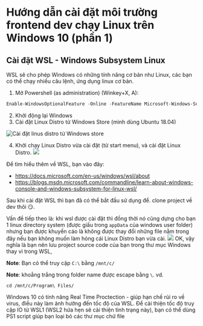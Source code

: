 # Hướng dẫn cài đặt môi trường frontend dev chạy Linux trên Windows 10 (phần 1)

## Cài đặt WSL - Windows Subsystem Linux
WSL sẽ cho phép Windows có những tính năng cơ bản như Linux, các bạn có thể chạy nhiều câu lệnh, ứng dụng linux cơ bản.

1. Mở Powershell (as administration) (Winkey+X, A):
```Powershell
Enable-WindowsOptionalFeature -Online -FeatureName Microsoft-Windows-Subsystem-Linux
```
2. Khởi động lại Windows
3. Cài đặt Linux Distro từ Windows Store (mình dùng Ubuntu 18.04)

![Cài đặt linus distro từ Windows store](https://i.imgur.com/2pkLPTY.png)

4. Khởi chạy Linux Distro vừa cài đặt (từ start menu), và cài đặt Linux Distro. 
![](https://i.imgur.com/2TPI0Ju.png)

Để tìm hiểu thêm về WSL, bạn vào đây:
- https://docs.microsoft.com/en-us/windows/wsl/about
- https://blogs.msdn.microsoft.com/commandline/learn-about-windows-console-and-windows-subsystem-for-linux-wsl/

Sau khi cài đặt WSL thì bạn đã có thể bắt đầu sử dụng để. clone project về dev thôi 😏.

Vấn đề tiếp theo là: khi wsl được cài đặt thì đồng thời nó cũng dựng cho bạn 1 linux directory system (được giấu trong `appData` của windows user folder) nhưng bạn được khuyến cáo là không được thay đổi những file nằm trong đây nếu bạn không muốn làm hỏng cái Linux Distro bạn vừa cài.
![](https://i.imgur.com/HyNLrwg.png)
 OK, vậy nghĩa là bạn nên lưu project source code của bạn trong thư mục Windows thay vì trong WSL,

**Note**: Bạn có thể truy cập `C:\` bằng `/mnt/c/`

**Note**: khoẳng trắng trong folder name được escape bằng `\`. vd. 

```
cd /mnt/c/Program\ Files/
```
Windows 10 có tính năng Real Time Proctection - giúp hạn chế rủi ro về virus, điều này làm ảnh hưởng đến tốc độ của WSL. Để cải thiện tốc độ truy cập IO từ WSL1 (WSL2 hứa hẹn sẽ cải thiện tình trạng này), bạn có thể dùng PS1 script giúp bạn loại bỏ các thư mục chứ file 
